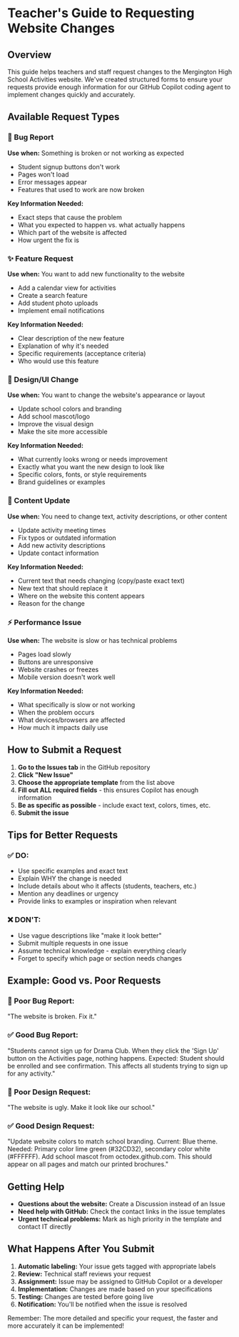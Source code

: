 # Teacher's Guide to Requesting Website Changes

## Overview

This guide helps teachers and staff request changes to the Mergington High School Activities website. We've created structured forms to ensure your requests provide enough information for our GitHub Copilot coding agent to implement changes quickly and accurately.

## Available Request Types

### 🐛 Bug Report
**Use when:** Something is broken or not working as expected
- Student signup buttons don't work
- Pages won't load
- Error messages appear
- Features that used to work are now broken

**Key Information Needed:**
- Exact steps that cause the problem
- What you expected to happen vs. what actually happens
- Which part of the website is affected
- How urgent the fix is

### ✨ Feature Request
**Use when:** You want to add new functionality to the website
- Add a calendar view for activities
- Create a search feature
- Add student photo uploads
- Implement email notifications

**Key Information Needed:**
- Clear description of the new feature
- Explanation of why it's needed
- Specific requirements (acceptance criteria)
- Who would use this feature

### 🎨 Design/UI Change
**Use when:** You want to change the website's appearance or layout
- Update school colors and branding
- Add school mascot/logo
- Improve the visual design
- Make the site more accessible

**Key Information Needed:**
- What currently looks wrong or needs improvement
- Exactly what you want the new design to look like
- Specific colors, fonts, or style requirements
- Brand guidelines or examples

### 📝 Content Update
**Use when:** You need to change text, activity descriptions, or other content
- Update activity meeting times
- Fix typos or outdated information
- Add new activity descriptions
- Update contact information

**Key Information Needed:**
- Current text that needs changing (copy/paste exact text)
- New text that should replace it
- Where on the website this content appears
- Reason for the change

### ⚡ Performance Issue
**Use when:** The website is slow or has technical problems
- Pages load slowly
- Buttons are unresponsive
- Website crashes or freezes
- Mobile version doesn't work well

**Key Information Needed:**
- What specifically is slow or not working
- When the problem occurs
- What devices/browsers are affected
- How much it impacts daily use

## How to Submit a Request

1. **Go to the Issues tab** in the GitHub repository
2. **Click "New Issue"**
3. **Choose the appropriate template** from the list above
4. **Fill out ALL required fields** - this ensures Copilot has enough information
5. **Be as specific as possible** - include exact text, colors, times, etc.
6. **Submit the issue**

## Tips for Better Requests

### ✅ DO:
- Use specific examples and exact text
- Explain WHY the change is needed
- Include details about who it affects (students, teachers, etc.)
- Mention any deadlines or urgency
- Provide links to examples or inspiration when relevant

### ❌ DON'T:
- Use vague descriptions like "make it look better"
- Submit multiple requests in one issue
- Assume technical knowledge - explain everything clearly
- Forget to specify which page or section needs changes

## Example: Good vs. Poor Requests

### 🚫 Poor Bug Report:
"The website is broken. Fix it."

### ✅ Good Bug Report:
"Students cannot sign up for Drama Club. When they click the 'Sign Up' button on the Activities page, nothing happens. Expected: Student should be enrolled and see confirmation. This affects all students trying to sign up for any activity."

### 🚫 Poor Design Request:
"The website is ugly. Make it look like our school."

### ✅ Good Design Request:
"Update website colors to match school branding. Current: Blue theme. Needed: Primary color lime green (#32CD32), secondary color white (#FFFFFF). Add school mascot from octodex.github.com. This should appear on all pages and match our printed brochures."

## Getting Help

- **Questions about the website:** Create a Discussion instead of an Issue
- **Need help with GitHub:** Check the contact links in the issue templates
- **Urgent technical problems:** Mark as high priority in the template and contact IT directly

## What Happens After You Submit

1. **Automatic labeling:** Your issue gets tagged with appropriate labels
2. **Review:** Technical staff reviews your request
3. **Assignment:** Issue may be assigned to GitHub Copilot or a developer
4. **Implementation:** Changes are made based on your specifications
5. **Testing:** Changes are tested before going live
6. **Notification:** You'll be notified when the issue is resolved

Remember: The more detailed and specific your request, the faster and more accurately it can be implemented!